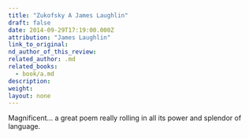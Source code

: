 ```yaml
---
title: "Zukofsky A James Laughlin"
draft: false
date: 2014-09-29T17:19:00.000Z
attribution: "James Laughlin"
link_to_original:
nd_author_of_this_review:
related_author: .md
related_books:
  - book/a.md
description:
weight:
layout: none
---
```

Magnificent... a great poem really rolling in all its power and splendor of language.

